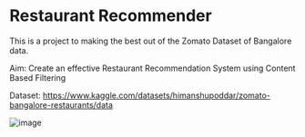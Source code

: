 # Restaurant Recommender

This is a project to making the best out of the Zomato Dataset of Bangalore data.

Aim: Create an effective Restaurant Recommendation System using Content Based Filtering

Dataset: https://www.kaggle.com/datasets/himanshupoddar/zomato-bangalore-restaurants/data

![image](https://github.com/tinkvu/ZomatoRecommender/assets/101931172/9f3e3fd9-6ed7-4073-a602-4f4122be0e91)
